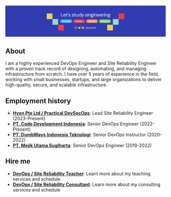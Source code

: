![Picture](github.png)

## About

I am a highly experienced DevOps Engineer and Site Reliability Engineer with a proven track record of designing, automating, and managing infrastructure from scratch. I have over 5 years of experience in the field, working with small businesses, startups, and large organizations to deliver high-quality, secure, and scalable infrastructure.

## Employment history
- [**Hysn Pte Ltd / Practical DevSecOps**](https://practical-devsecops.com): Lead Site Reliability Engineer (2023-Present)
- [**PT. Code Development Indonesia**](https://code.id): Senior DevOps Engineer (2022-Present)
- [**PT. DumbWays Indonesia Teknologi**](https://dumbways.id): Senior DevOps Instructor (2020-2022)
- [**PT. Mejik Utama Sugiharta**](https://mejik.id): Senior DevOps Engineer (2019-2022)

## Hire me
- [**DevOps / Site Reliability Teacher**](TEACH.md): Learn more about my teaching services and schedule
- [**DevOps / Site Reliability Consultant**](CONSULTANT.md): Learn more about my consulting services and schedule

